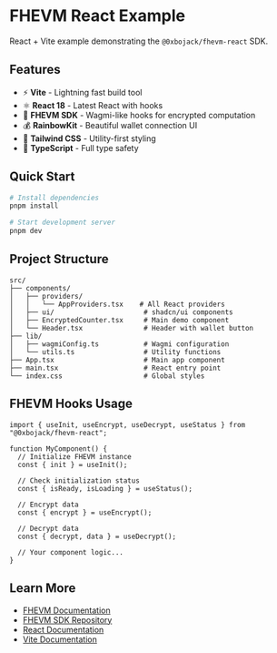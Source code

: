 # FHEVM React Example

React + Vite example demonstrating the `@0xbojack/fhevm-react` SDK.

## Features

- ⚡ **Vite** - Lightning fast build tool
- ⚛️ **React 18** - Latest React with hooks
- 🔐 **FHEVM SDK** - Wagmi-like hooks for encrypted computation
- 💰 **RainbowKit** - Beautiful wallet connection UI
- 🎨 **Tailwind CSS** - Utility-first styling
- 📝 **TypeScript** - Full type safety

## Quick Start

```bash
# Install dependencies
pnpm install

# Start development server
pnpm dev
```

## Project Structure

```
src/
├── components/
│   ├── providers/
│   │   └── AppProviders.tsx    # All React providers
│   ├── ui/                      # shadcn/ui components
│   ├── EncryptedCounter.tsx     # Main demo component
│   └── Header.tsx               # Header with wallet button
├── lib/
│   ├── wagmiConfig.ts           # Wagmi configuration
│   └── utils.ts                 # Utility functions
├── App.tsx                      # Main app component
├── main.tsx                     # React entry point
└── index.css                    # Global styles
```

## FHEVM Hooks Usage

```tsx
import { useInit, useEncrypt, useDecrypt, useStatus } from "@0xbojack/fhevm-react";

function MyComponent() {
  // Initialize FHEVM instance
  const { init } = useInit();

  // Check initialization status
  const { isReady, isLoading } = useStatus();

  // Encrypt data
  const { encrypt } = useEncrypt();

  // Decrypt data
  const { decrypt, data } = useDecrypt();

  // Your component logic...
}
```

## Learn More

- [FHEVM Documentation](https://docs.zama.ai/fhevm)
- [FHEVM SDK Repository](https://github.com/0xbojack/fhevm-sdk)
- [React Documentation](https://react.dev)
- [Vite Documentation](https://vitejs.dev)
